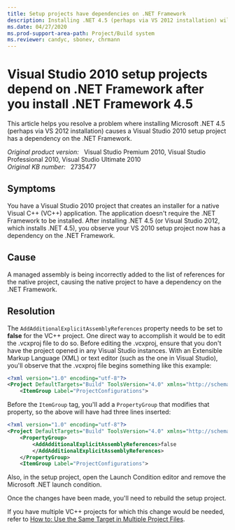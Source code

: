 ```yaml
---
title: Setup projects have dependencies on .NET Framework
description: Installing .NET 4.5 (perhaps via VS 2012 installation) will cause setup projects for native applications in Visual Studio 2010 to add a .NET dependency they didn't have before.
ms.date: 04/27/2020
ms.prod-support-area-path: Project/Build system
ms.reviewer: candyc, sbonev, chrmann
---
```

# Visual Studio 2010 setup projects depend on .NET Framework after you install .NET Framework 4.5

This article helps you resolve a problem where installing Microsoft .NET 4.5 (perhaps via VS 2012 installation) causes a Visual Studio 2010 setup project has a dependency on the .NET Framework.

_Original product version:_ &nbsp; Visual Studio Premium 2010, Visual Studio Professional 2010, Visual Studio Ultimate 2010  
_Original KB number:_ &nbsp; 2735477

## Symptoms

You have a Visual Studio 2010 project that creates an installer for a native Visual C++ (VC++) application. The application doesn't require the .NET Framework to be installed. After installing .NET 4.5 (or Visual Studio 2012, which installs .NET 4.5), you observe your VS 2010 setup project now has a dependency on the .NET Framework.

## Cause

A managed assembly is being incorrectly added to the list of references for the native project, causing the native project to have a dependency on the .NET Framework.

## Resolution

The `AddAdditionalExplicitAssemblyReferences` property needs to be set to **false** for the VC++ project. One direct way to accomplish it would be to edit the .vcxproj file to do so. Before editing the .vcxproj, ensure that you don't have the project opened in any Visual Studio instances. With an Extensible Markup Language (XML) or text editor (such as the one in Visual Studio), you'll observe that the .vcxproj file begins something like this example:

```xml
<?xml version="1.0" encoding="utf-8"?>
<Project DefaultTargets="Build" ToolsVersion="4.0" xmlns="http://schemas.microsoft.com/developer/msbuild/2003">
    <ItemGroup Label="ProjectConfigurations">
```

Before the `ItemGroup` tag, you'll add a `PropertyGroup` that modifies that property, so the above will have had three lines inserted:

```xml
<?xml version="1.0" encoding="utf-8"?>
<Project DefaultTargets="Build" ToolsVersion="4.0" xmlns="http://schemas.microsoft.com/developer/msbuild/2003">
    <PropertyGroup>
        <AddAdditionalExplicitAssemblyReferences>false
        </AddAdditionalExplicitAssemblyReferences>
    </PropertyGroup>
    <ItemGroup Label="ProjectConfigurations">
```

Also, in the setup project, open the Launch Condition editor and remove the Microsoft .NET launch condition.

Once the changes have been made, you'll need to rebuild the setup project.

If you have multiple VC++ projects for which this change would be needed, refer to [How to: Use the Same Target in Multiple Project Files](/visualstudio/msbuild/how-to-use-the-same-target-in-multiple-project-files).

